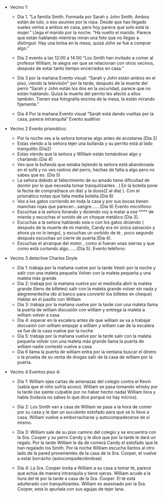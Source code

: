 - Vecino 1:
   - Dia 1. 
“La familia Smith. Formada por Sarah y John Smith. Ambos están de luto, o eso asumes por la ropa. 
Desde que has llegado sueles verlos a ambos en casa, pero hoy parece que solo está la mujer.” 
Llega el marido por la noche. 
“Ha vuelto el marido. Parece que están hablando mientras miran una foto que no llegas a distinguir. Hay una bolsa en la mesa, quizá John se fue a comprar algo.” 

   - Dia 2 
evento a las 12:00 a 14:00 
“Los Smith han invitado a comer al profesor William, te alegra ver que se relacionan con otros vecinos, después de estar tanto tiempo encerrados en casa.” 

   - Día 3 
por la mañana 
Evento visual. 
“Sarah y John están ambos en el piso, viendo la televisión” 
por la tarde, después de la muerte del perro 
“Sarah y John están los dos en la oscuridad, parece que no están hablando. Quizá la muerte del perrito les afectó a ellos también. Tienen esa fotografía encima de la mesa, la están mirando fijamente.” 

   - Dia 4 
Por la mañana 
Evento visual 
“Sarah está dando vueltas por la casa, parece intranquila” 
Evento auditivo 
- Vecino 2
Evento prismático:
   - Por la noche ves a la señora tomarse algo antes de acostarse.(Dia 2)
   - Estas viendo a la señora tejer una bufanda y su perrito está al lado tranquilito.(Dia2)
   - Estas viendo que la señora y William están tomándose algo y charlando.(Dia 4)
   - Ves que la bufanda que estaba tejiendo la señora está abandonada en el sofá y no ves rastros del perro, hechas de falta a algo pero no sabes que es. (Dia 5)
   - La señora debido al fallecimiento de su amado tiene dificultad de dormir por lo que necesita tomar tranquilizantes . ( En la botella pone la fecha de compra(hace un día) y la dosis(2 al día) ). Con el prismático notas que falta media botella.(Dia 6)
   - Ves a los gatos corriendo en toda la casa y por sus bocas tienen manchas rojas que parecen…sangre…….(Dia 6)
Evento micrófono:
   - Escuchas a la señora llorando y diciendo voy a matar a ese **** de mierda y escuchas el sonido de un choque metálico.(Dia 3).
   - Escuchas a la señora hablando sola o con los gatos diciendo ( después de la muerte de mi marido, Candy era mi única salvación y ahora ya no lo tengo), y escuchas un sorbido de té , poco segundo después escuchas un cierre de puerta.(Dia 4).
   - Escuchas el arranque del motor , como si fueran unas sierras y que como está cortando algo…….(Dia 5).
Evento teléfono:
- Vecino 3
detective Charles Doyle
   - Dia 1: 
trabaja por la mañana
vuelve por la tarde
Vestir por la noche y salir con una maleta pequeña
Volver con la maleta pequeña y una maleta más grande
   - Dia 2:
trabaja por la mañana 
vuelve por el mediodía
abrir la maleta grande (lleno de billetes)
salir con la maleta grande
volver sin nada y alegremente(ha ido al banco para convertir los billetes en cheque)
Hablar en el pasillo con William
   - Dia 3:
trabaja por la mañana
vuelve por la tarde con una maleta
llama la puerta de william
discusión con william y entrega la maleta a william
volver a casa
   - Dia 4:
esperar en la escalera antes de que william se va a trabajar
discusión con william
empujar a william y william cae de la escalera
se fue de la casa
vuelve por la noche
   - Dia 5:
trabaja por la mañana
vuelve por la tarde
salir con la maleta pequeña
volver con una maleta más grande
llama la puerta de william nadie contestó
vuelve a casa
   - Dia 6
llama la puerta de william
entra por la ventana
buscar el dinero o la prueba de su venta de drogas
salir de la casa de william por la puerta.

- Vecino 4 
Eventos piso 4:
   - Día 1:
William ojea cartas de amenazas del colegio contra el Kevin (sabía que el niño sufría acoso).
William se pasa tomando whisky por la tarde (se siente culpable por no haber hecho nada)
William llora y habla (todavía no sabes lo que dice porque no hay micros).
 
   - Día 2:
Los Smith van a casa de
William se pasa a la hora de comer por su casa y le dan un suculento estofado para que se lo lleve a casa.
William vuelve a emborracharse y autocompadecerse de sí mismo.
 
   - Dia 3:
William sale de su piso camino del colegio y se encuentra con la Sra. Cooper y su perro Candy y le dice que por la tarde le dará un regalo.
Por la tarde William le da de comerá Candy el estofado que le han regalado los Smith.
Por la noche William escucha llantos al otro lado de la pared provenientes de la casa de la Sra. Cooper, el vuelve a estar borracho (autocompadeciéndose)
 
   - Día 4:
La Sra. Cooper invita a William a su casa a tomar té, parece que actúa de manera intranquila y tiene ojeras.
William acude a la hora del té por la tarde a casa de la Sra. Cooper. El té está adulterado con tranquilizantes.
William es asesinado por la Sra. Cooper, esta lo apuñala con sus agujas de tejer lana.
